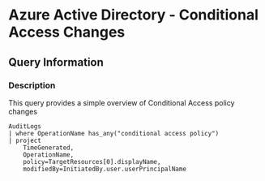 # Azure Active Directory - Conditional Access Changes

## Query Information

### Description

This query provides a simple overview of Conditional Access policy changes

```kql
AuditLogs
| where OperationName has_any("conditional access policy")
| project
    TimeGenerated,
    OperationName,
    policy=TargetResources[0].displayName,
    modifiedBy=InitiatedBy.user.userPrincipalName
```
